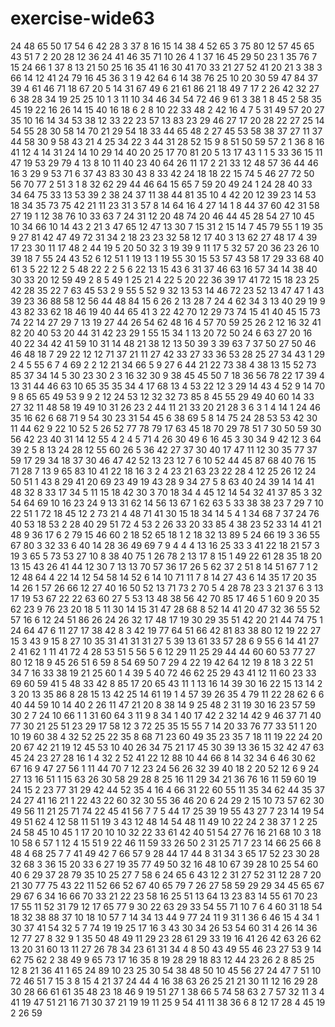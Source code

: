 # exercise-wide63
24
48
65
50
17
54
6
42
28
3
37
8
16
15
14
38
4
52
65
3
75
80
12
57
45
65
43
51
7
2
20
28
12
36
24
41
46
35
71
10
26
4
1
37
16
45
29
50
23
1
35
76
7
15
24
66
1
37
8
13
21
50
25
16
35
41
16
30
41
70
33
21
27
52
41
20
21
3
38
3
66
14
12
41
24
79
16
45
36
3
1
9
42
64
6
14
38
76
25
10
20
30
59
47
84
37
39
4
61
46
71
18
67
20
5
14
31
67
49
6
21
61
86
21
18
49
7
17
2
26
42
32
27
6
38
28
34
19
25
25
10
1
3
11
10
34
46
34
54
72
46
9
61
3
38
1
8
45
2
58
35
45
19
22
16
26
14
15
40
16
18
6
2
8
10
22
33
48
2
42
16
4
7
5
31
49
57
20
27
35
10
16
14
34
53
38
12
33
22
23
57
13
83
23
29
46
27
17
20
28
22
27
25
14
54
55
28
30
58
14
70
21
29
54
18
33
44
65
48
2
27
45
53
58
38
37
27
11
37
44
58
30
9
58
43
21
4
25
34
22
3
44
31
28
52
15
9
8
51
50
59
57
2
1
36
8
16
41
12
4
14
31
24
14
10
29
14
40
20
25
17
70
81
20
5
13
17
43
1
1
5
33
36
15
11
47
19
53
29
79
4
13
8
10
11
40
23
40
64
26
11
17
2
21
33
12
48
57
36
44
46
16
3
29
9
53
71
6
37
43
83
30
43
8
33
42
24
18
18
22
15
74
5
46
27
72
50
56
70
77
2
51
3
1
8
32
62
29
44
46
64
15
65
7
59
20
49
24
1
24
28
40
33
34
64
75
33
13
53
39
2
38
24
37
11
38
44
81
35
10
4
42
20
12
39
23
14
53
18
34
35
73
75
42
21
11
23
31
3
57
8
14
64
16
4
27
14
1
8
44
37
60
42
31
58
27
19
1
12
38
76
10
33
63
7
24
31
12
20
48
74
20
46
44
45
28
54
27
10
45
10
34
66
10
14
43
2
21
3
47
65
12
47
13
30
7
15
31
2
15
14
7
45
79
55
1
19
35
9
27
81
42
47
49
72
31
34
2
18
23
23
32
58
12
17
40
3
13
62
27
48
17
4
39
17
23
30
11
17
48
2
44
19
5
20
50
32
3
19
39
9
11
17
5
32
57
20
36
23
26
10
39
18
7
55
24
43
52
6
12
51
1
19
13
1
19
55
30
15
53
57
43
58
17
29
33
68
40
61
3
5
22
12
2
5
48
22
2
2
5
6
22
13
15
43
6
31
37
46
63
16
57
34
14
38
40
30
33
20
12
59
49
2
8
5
49
1
25
21
4
22
5
20
22
36
39
17
41
72
15
18
23
25
42
28
35
22
7
63
45
53
2
9
55
5
52
9
32
13
53
14
46
72
23
52
13
47
47
1
43
39
23
36
88
58
12
56
44
48
84
15
6
26
2
13
28
7
24
4
62
34
3
13
40
29
19
9
43
82
33
62
18
46
19
40
44
65
41
3
22
42
70
12
29
73
74
15
41
40
45
15
73
74
22
14
27
29
7
13
19
27
44
26
54
62
48
16
4
57
70
59
25
26
2
12
16
32
41
82
20
40
53
20
44
31
42
23
29
1
55
15
34
1
13
20
72
50
24
6
63
27
20
16
40
22
34
42
41
59
10
31
14
48
21
38
12
13
50
39
3
39
63
7
37
50
27
50
46
46
48
18
7
29
22
12
12
71
37
21
11
27
42
33
27
33
36
53
28
25
27
34
43
1
29
2
4
5
55
6
7
4
69
2
2
12
21
34
66
5
9
27
6
44
21
22
73
38
4
38
13
15
52
73
85
37
34
14
5
30
23
30
2
3
16
32
30
9
38
45
45
50
7
18
36
56
78
22
17
39
4
13
31
44
46
63
10
65
35
35
34
4
17
68
13
4
53
22
12
3
29
14
43
4
52
9
14
70
9
8
65
65
49
53
9
9
2
12
24
53
12
32
32
73
85
8
45
55
29
49
40
60
14
33
27
32
11
48
58
19
49
10
31
26
23
2
44
11
21
33
20
21
28
3
6
3
1
4
14
1
24
46
35
16
62
6
68
71
9
54
30
23
31
54
45
6
38
69
5
8
14
75
24
28
53
53
42
30
11
44
62
9
22
10
52
5
26
52
77
78
79
17
63
45
18
70
29
78
51
7
30
50
59
30
56
42
23
40
31
14
12
55
4
2
4
5
71
4
26
30
49
6
16
45
3
30
34
9
42
12
3
64
39
2
5
8
13
24
28
12
55
60
26
5
36
42
27
37
30
40
17
47
11
12
30
35
77
37
59
17
29
34
18
37
30
46
47
42
52
13
23
12
7
6
10
52
44
45
87
68
40
76
15
71
28
7
13
9
65
83
10
41
22
18
16
3
2
4
23
21
63
23
22
28
4
12
25
26
12
24
50
51
1
43
8
29
41
20
69
23
49
19
43
28
9
34
27
5
8
63
40
24
39
14
14
41
48
32
8
33
17
34
5
11
15
18
42
30
3
70
18
34
4
45
12
14
54
32
41
37
85
3
32
54
64
69
10
16
23
24
9
13
31
62
14
56
13
67
1
62
63
5
33
38
38
23
7
29
7
10
22
51
1
72
18
45
12
2
73
21
4
48
71
41
30
15
18
34
14
5
4
1
34
68
7
37
24
76
40
53
18
53
2
28
40
29
51
72
4
53
2
26
33
20
33
85
4
38
23
52
33
14
41
21
48
9
36
17
6
2
79
15
46
60
2
18
52
65
18
1
2
18
32
13
89
5
24
66
19
3
36
55
67
80
3
32
33
6
40
14
28
36
49
69
7
9
4
4
4
13
16
25
33
3
41
22
18
21
57
3
19
3
65
5
73
53
27
10
8
38
40
75
1
26
78
2
13
17
8
15
1
49
22
61
28
35
18
20
13
15
43
26
41
44
12
30
7
13
13
70
57
36
17
26
5
62
37
2
51
8
14
51
67
7
1
2
12
48
64
4
22
14
12
54
58
14
52
6
14
10
71
11
7
8
14
27
43
6
14
35
17
20
35
14
26
1
57
26
66
12
27
40
16
50
52
13
71
73
2
70
5
4
28
78
23
3
21
37
6
3
13
17
19
53
67
22
22
63
60
27
5
53
13
48
38
56
42
70
85
17
46
5
1
60
9
20
35
62
23
9
76
23
20
18
5
11
30
14
15
31
47
28
68
8
52
14
41
20
47
32
36
55
52
57
16
6
12
24
51
86
26
24
26
32
17
48
17
19
30
29
35
51
42
20
21
44
74
75
1
24
64
47
6
11
27
17
38
42
8
3
42
19
77
64
51
66
42
81
83
38
80
12
19
22
27
15
3
43
9
15
8
27
10
35
31
41
31
31
27
5
39
13
61
33
57
28
6
9
55
6
14
41
27
2
41
62
1
11
41
72
4
28
53
51
5
56
5
6
12
29
11
25
29
44
44
60
60
53
77
27
80
12
18
9
45
26
51
6
59
8
54
69
50
7
29
4
22
19
42
64
12
19
8
18
3
22
51
34
7
16
33
38
19
21
25
60
1
4
39
5
40
72
46
62
25
29
43
41
12
11
60
23
33
69
60
59
41
5
48
33
42
8
85
17
20
65
43
11
1
13
16
14
39
30
16
22
15
13
14
2
3
20
13
35
86
8
28
15
13
42
25
14
61
19
1
4
57
39
26
35
4
79
11
22
28
62
6
6
40
44
59
10
14
40
2
26
11
47
21
20
8
38
14
9
25
48
2
31
19
30
16
23
57
59
30
2
7
24
10
66
1
1
31
60
64
3
11
9
8
34
1
40
17
42
2
32
14
42
9
46
37
71
40
77
30
21
25
51
23
29
17
58
12
3
72
25
35
15
55
7
14
20
33
76
77
33
51
1
20
10
19
60
38
4
32
52
25
22
35
8
68
71
23
60
49
35
23
35
7
18
11
19
22
24
20
20
67
42
21
19
12
45
53
10
40
26
34
75
21
17
45
30
39
13
36
15
32
42
47
63
45
24
23
27
28
16
1
4
32
2
52
41
22
12
88
10
44
66
8
14
32
34
6
46
30
62
67
16
9
47
27
56
1
11
44
70
7
12
23
24
56
26
32
39
40
18
2
20
52
12
6
9
24
27
13
16
51
1
15
63
26
30
58
29
28
8
25
16
11
29
34
21
36
76
16
11
59
60
19
24
15
2
23
77
31
29
42
44
52
35
4
16
4
66
31
22
60
55
11
35
34
62
44
35
37
24
27
41
16
21
1
22
43
22
60
32
30
55
36
46
20
6
24
29
2
15
10
73
57
62
30
49
56
11
21
25
71
74
22
45
41
56
7
7
5
44
17
25
39
19
55
43
27
7
23
14
19
54
49
51
62
4
12
58
11
51
19
3
43
12
48
14
54
48
11
49
10
22
24
2
38
37
1
2
25
24
58
45
10
45
1
17
20
10
10
32
22
33
61
42
40
51
54
27
76
16
21
68
10
3
18
10
58
6
57
1
12
4
15
51
9
22
46
11
59
33
26
50
2
31
25
71
7
23
14
66
25
66
8
48
4
68
25
7
7
41
49
42
7
66
57
9
28
44
17
44
8
31
34
3
65
17
52
23
30
28
32
68
3
36
15
20
33
6
27
19
35
77
49
50
32
16
48
10
67
39
28
10
25
54
60
40
6
29
37
28
79
35
10
25
27
7
58
6
24
65
6
43
12
2
31
27
52
31
12
28
7
20
21
30
77
75
43
22
11
52
66
52
67
40
65
79
7
26
27
58
59
29
29
34
45
65
67
29
67
6
34
16
66
70
33
21
22
23
58
16
25
51
13
64
13
23
83
14
55
61
70
23
17
55
11
52
31
79
12
17
65
77
9
30
22
63
29
33
54
55
71
10
7
6
4
60
31
18
54
18
32
38
88
37
10
18
10
57
7
14
34
13
44
9
77
24
11
9
31
1
36
6
46
15
4
34
1
30
37
41
54
32
5
7
74
19
19
25
17
16
3
43
30
34
26
53
54
60
31
4
26
14
36
12
77
27
8
32
9
1
35
50
48
49
11
29
23
28
61
29
33
19
16
41
26
42
63
26
62
13
20
31
60
13
11
27
26
78
34
23
61
31
34
4
8
50
43
49
55
46
23
27
53
9
14
62
75
62
2
38
49
9
65
73
17
16
35
8
19
28
29
18
83
12
44
23
26
2
8
85
25
12
8
21
36
41
1
65
24
89
10
23
25
30
54
38
48
50
10
45
56
27
24
47
7
51
10
72
46
51
7
15
3
8
15
4
21
37
24
44
4
16
38
63
26
25
21
21
30
11
12
16
29
28
30
28
66
61
61
35
48
23
18
46
9
19
51
27
1
38
66
5
74
58
63
2
7
57
32
11
3
4
41
19
47
51
21
16
71
30
37
21
19
19
11
25
9
54
41
11
38
36
6
8
12
17
28
4
45
19
2
26
59
